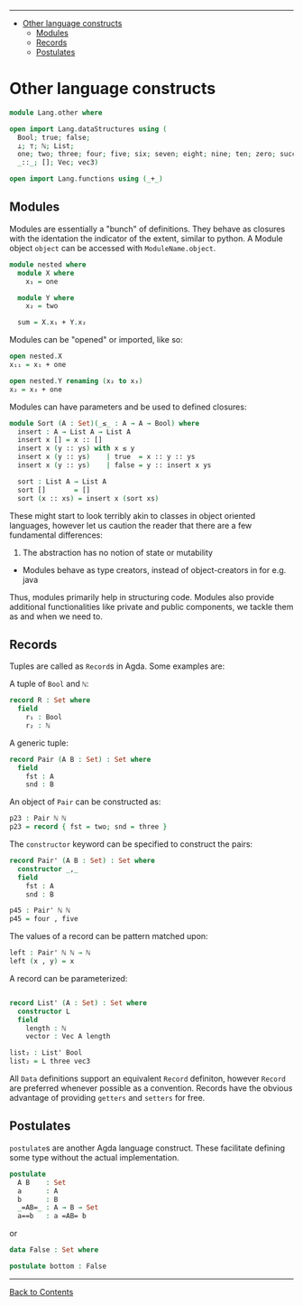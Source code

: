 <!-- START doctoc generated TOC please keep comment here to allow auto update -->
<!-- DON'T EDIT THIS SECTION, INSTEAD RE-RUN doctoc TO UPDATE -->
****

- [Other language constructs](#other-language-constructs)
  - [Modules](#modules)
  - [Records](#records)
  - [Postulates](#postulates)

<!-- END doctoc generated TOC please keep comment here to allow auto update -->


# Other language constructs

```agda
module Lang.other where

open import Lang.dataStructures using (
  Bool; true; false;
  ⊥; ⊤; ℕ; List;
  one; two; three; four; five; six; seven; eight; nine; ten; zero; succ;
  _::_; []; Vec; vec3)

open import Lang.functions using (_+_)
```

## Modules

Modules are essentially a "bunch" of definitions. They behave as closures with the identation the indicator of the extent, similar to python. A Module object `object` can be accessed with `ModuleName.object`.

```agda
module nested where
  module X where
    x₁ = one

  module Y where
    x₂ = two

  sum = X.x₁ + Y.x₂
```

Modules can be "opened" or imported, like so:

```agda
open nested.X
x₁₁ = x₁ + one

open nested.Y renaming (x₂ to x₃)
x₂ = x₃ + one
```

Modules can have parameters and be used to defined closures:

```agda
module Sort (A : Set)(_≤_ : A → A → Bool) where
  insert : A → List A → List A
  insert x [] = x :: []
  insert x (y :: ys) with x ≤ y
  insert x (y :: ys)    | true  = x :: y :: ys
  insert x (y :: ys)    | false = y :: insert x ys

  sort : List A → List A
  sort []       = []
  sort (x :: xs) = insert x (sort xs)
```

These might start to look terribly akin to classes in object oriented languages, however let us caution the reader that there are a few fundamental differences:

1. The abstraction has no notion of state or mutability
- Modules behave as type creators, instead of object-creators in for e.g. java

Thus, modules primarily help in structuring code. Modules also provide additional functionalities like private and public components, we tackle them as and when we need to.

## Records

Tuples are called as `Record`s in Agda. Some examples are:

A tuple of `Bool` and `ℕ`:

```agda
record R : Set where
  field
    r₁ : Bool
    r₂ : ℕ
```

A generic tuple:

```agda
record Pair (A B : Set) : Set where
  field
    fst : A
    snd : B
```

An object of `Pair` can be constructed as:

```agda
p23 : Pair ℕ ℕ
p23 = record { fst = two; snd = three }
```

The `constructor` keyword can be specified to construct the pairs:

```agda
record Pair' (A B : Set) : Set where
  constructor _,_
  field
    fst : A
    snd : B

p45 : Pair' ℕ ℕ
p45 = four , five
```

The values of a record can be pattern matched upon:

```agda
left : Pair' ℕ ℕ → ℕ
left (x , y) = x
```

A record can be parameterized:

```agda

record List' (A : Set) : Set where
  constructor L
  field
    length : ℕ
    vector : Vec A length

list₂ : List' Bool
list₂ = L three vec3
```

All `Data` definitions support an equivalent `Record` definiton, however `Record` are preferred whenever possible as a convention. Records have the obvious advantage of providing `getters` and `setters` for free.


## Postulates

`postulate`s are another Agda language construct. These facilitate defining some type without the actual implementation.

```agda
postulate
  A B    : Set
  a      : A
  b      : B
  _=AB=_ : A → B → Set
  a==b   : a =AB= b
```

or

```agda
data False : Set where

postulate bottom : False
```

****
[Back to Contents](./contents.html)

